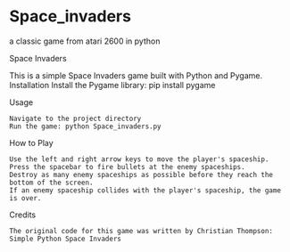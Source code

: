 # Space_invaders
a classic game from atari 2600 in python


Space Invaders

This is a simple Space Invaders game built with Python and Pygame.
Installation
    Install the Pygame library: pip install pygame

Usage

    Navigate to the project directory
    Run the game: python Space_invaders.py

How to Play

    Use the left and right arrow keys to move the player's spaceship.
    Press the spacebar to fire bullets at the enemy spaceships.
    Destroy as many enemy spaceships as possible before they reach the bottom of the screen.
    If an enemy spaceship collides with the player's spaceship, the game is over.

Credits

    The original code for this game was written by Christian Thompson: Simple Python Space Invaders